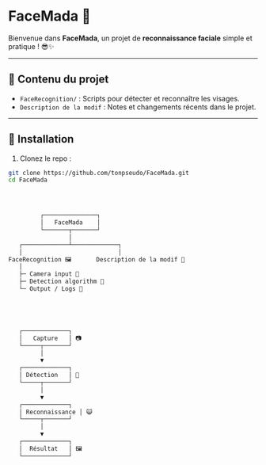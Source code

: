 # FaceMada 👋

Bienvenue dans **FaceMada**, un projet de **reconnaissance faciale** simple et pratique ! 😎✨

---

## 📂 Contenu du projet

- `FaceRecognition/` : Scripts pour détecter et reconnaître les visages.  
- `Description de la modif` : Notes et changements récents dans le projet.

---

## 🚀 Installation

1. Clonez le repo :
```bash
git clone https://github.com/tonpseudo/FaceMada.git
cd FaceMada




         ┌───────────────┐
         │   FaceMada    │
         └───────┬───────┘
                 │
   ┌─────────────┴─────────────┐
   │                           │
FaceRecognition 🖼️       Description de la modif 📝
   │
   ├─ Camera input 🎥
   ├─ Detection algorithm 🤖
   └─ Output / Logs 📝





   ┌─────────────┐
   │   Capture   │ 📷
   └─────┬───────┘
         │
         ▼
   ┌─────────────┐
   │ Détection   │ 🔎
   └─────┬───────┘
         │
         ▼
   ┌─────────────┐
   │ Reconnaissance │ 😺
   └─────┬───────┘
         │
         ▼
   ┌─────────────┐
   │  Résultat   │ 🖼️
   └─────────────┘
